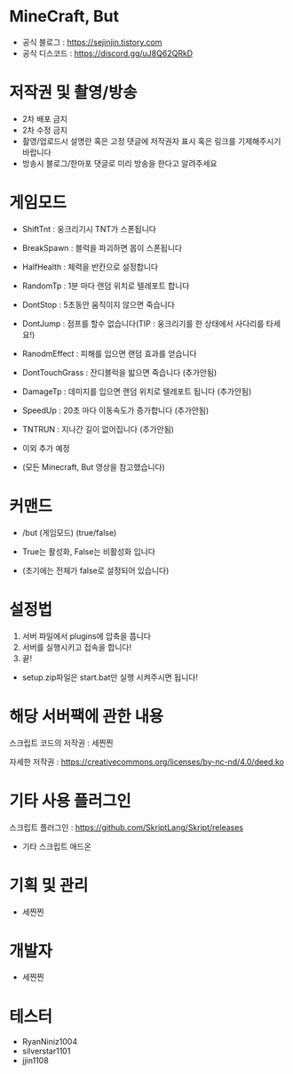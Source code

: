 # MineCraft, But
+ 공식 블로그 : https://sejinjin.tistory.com
+ 공식 디스코드 : https://discord.gg/uJ8Q62QRkD

# 저작권 및 촬영/방송

+ 2차 배포 금지
+ 2차 수정 금지
+ 촬영/업로드시 설명란 혹은 고정 댓글에 저작권자 표시 혹은 링크를 기제해주시기 바랍니다
+ 방송시 블로그/한마포 댓글로 미리 방송을 한다고 알려주세요

# 게임모드

+ ShiftTnt : 웅크리기시 TNT가 스폰됩니다
+ BreakSpawn : 블럭을 파괴하면 몹이 스폰됩니다
+ HalfHealth : 체력을 반칸으로 설정합니다
+ RandomTp : 1분 마다 랜덤 위치로 텔레포트 합니다
+ DontStop : 5초동안 움직이지 않으면 죽습니다
+ DontJump : 점프를 할수 없습니다(TIP : 웅크리기를 한 상태에서 사다리를 타세요!)
+ RanodmEffect : 피해를 입으면 랜덤 효과를 얻습니다
+ DontTouchGrass : 잔디블럭을 밟으면 죽습니다 (추가안됨)
+ DamageTp : 데미지를 입으면 랜덤 위치로 텔레포트 됩니다 (추가안됨)
+ SpeedUp : 20초 마다 이동속도가 증가합니다 (추가안됨)
+ TNTRUN : 지나간 길이 없어집니다 (추가안됨)
+ 이외 추가 예정

+ (모든 Minecraft, But 영상을 참고했습니다)

# 커맨드

+ /but (게임모드) (true/false)

+ True는 활성화, False는 비활성화 입니다
+ (초기에는 전체가 false로 설정되어 있습니다)

# 설정법

1. 서버 파일에서 plugins에 압축을 풉니다
2. 서버를 실행시키고 접속을 합니다!
3. 끝!

+ setup.zip파일은 start.bat만 실행 시켜주시면 됩니다!

# 해당 서버팩에 관한 내용

스크립트 코드의 저작권 : 세찐찐

자세한 저작권 : https://creativecommons.org/licenses/by-nc-nd/4.0/deed.ko

# 기타 사용 플러그인

스크립트 플러그인 : https://github.com/SkriptLang/Skript/releases
 + 기타 스크립트 애드온

   
# 기획 및 관리

+ 세찐찐

# 개발자

+ 세찐찐

# 테스터

+ RyanNiniz1004
+ silverstar1101
+ jjin1108

